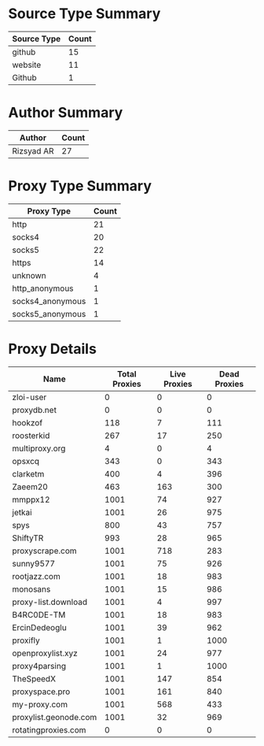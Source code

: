 # Source Type Summary

| Source Type | Count |
|-------------|-------|
| github | 15 |
| website | 11 |
| Github | 1 |


# Author Summary

| Author | Count |
|--------|-------|
| Rizsyad AR | 27 |


# Proxy Type Summary

| Proxy Type | Count |
|------------|-------|
| http | 21 |
| socks4 | 20 |
| socks5 | 22 |
| https | 14 |
| unknown | 4 |
| http_anonymous | 1 |
| socks4_anonymous | 1 |
| socks5_anonymous | 1 |


# Proxy Details

| Name | Total Proxies | Live Proxies | Dead Proxies |
|------|---------------|--------------|---------------|
| zloi-user | 0 | 0 | 0 |
| proxydb.net | 0 | 0 | 0 |
| hookzof | 118 | 7 | 111 |
| roosterkid | 267 | 17 | 250 |
| multiproxy.org | 4 | 0 | 4 |
| opsxcq | 343 | 0 | 343 |
| clarketm | 400 | 4 | 396 |
| Zaeem20 | 463 | 163 | 300 |
| mmppx12 | 1001 | 74 | 927 |
| jetkai | 1001 | 26 | 975 |
| spys | 800 | 43 | 757 |
| ShiftyTR | 993 | 28 | 965 |
| proxyscrape.com | 1001 | 718 | 283 |
| sunny9577 | 1001 | 75 | 926 |
| rootjazz.com | 1001 | 18 | 983 |
| monosans | 1001 | 15 | 986 |
| proxy-list.download | 1001 | 4 | 997 |
| B4RC0DE-TM | 1001 | 18 | 983 |
| ErcinDedeoglu | 1001 | 39 | 962 |
| proxifly | 1001 | 1 | 1000 |
| openproxylist.xyz | 1001 | 24 | 977 |
| proxy4parsing | 1001 | 1 | 1000 |
| TheSpeedX | 1001 | 147 | 854 |
| proxyspace.pro | 1001 | 161 | 840 |
| my-proxy.com | 1001 | 568 | 433 |
| proxylist.geonode.com | 1001 | 32 | 969 |
| rotatingproxies.com | 0 | 0 | 0 |
